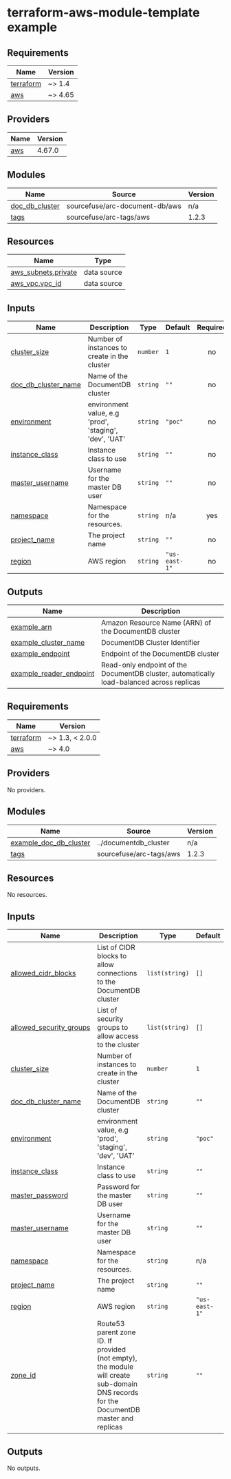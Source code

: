 # terraform-aws-module-template example

<!-- BEGINNING OF PRE-COMMIT-TERRAFORM DOCS HOOK -->
## Requirements

| Name | Version |
|------|---------|
| <a name="requirement_terraform"></a> [terraform](#requirement\_terraform) | ~> 1.4 |
| <a name="requirement_aws"></a> [aws](#requirement\_aws) | ~> 4.65 |

## Providers

| Name | Version |
|------|---------|
| <a name="provider_aws"></a> [aws](#provider\_aws) | 4.67.0 |

## Modules

| Name | Source | Version |
|------|--------|---------|
| <a name="module_doc_db_cluster"></a> [doc\_db\_cluster](#module\_doc\_db\_cluster) | sourcefuse/arc-document-db/aws | n/a |
| <a name="module_tags"></a> [tags](#module\_tags) | sourcefuse/arc-tags/aws | 1.2.3 |

## Resources

| Name | Type |
|------|------|
| [aws_subnets.private](https://registry.terraform.io/providers/hashicorp/aws/latest/docs/data-sources/subnets) | data source |
| [aws_vpc.vpc_id](https://registry.terraform.io/providers/hashicorp/aws/latest/docs/data-sources/vpc) | data source |

## Inputs

| Name | Description | Type | Default | Required |
|------|-------------|------|---------|:--------:|
| <a name="input_cluster_size"></a> [cluster\_size](#input\_cluster\_size) | Number of instances to create in the cluster | `number` | `1` | no |
| <a name="input_doc_db_cluster_name"></a> [doc\_db\_cluster\_name](#input\_doc\_db\_cluster\_name) | Name of the DocumentDB cluster | `string` | `""` | no |
| <a name="input_environment"></a> [environment](#input\_environment) | environment value, e.g 'prod', 'staging', 'dev', 'UAT' | `string` | `"poc"` | no |
| <a name="input_instance_class"></a> [instance\_class](#input\_instance\_class) | Instance class to use | `string` | `""` | no |
| <a name="input_master_username"></a> [master\_username](#input\_master\_username) | Username for the master DB user | `string` | `""` | no |
| <a name="input_namespace"></a> [namespace](#input\_namespace) | Namespace for the resources. | `string` | n/a | yes |
| <a name="input_project_name"></a> [project\_name](#input\_project\_name) | The project name | `string` | `""` | no |
| <a name="input_region"></a> [region](#input\_region) | AWS region | `string` | `"us-east-1"` | no |

## Outputs

| Name | Description |
|------|-------------|
| <a name="output_example_arn"></a> [example\_arn](#output\_example\_arn) | Amazon Resource Name (ARN) of the DocumentDB cluster |
| <a name="output_example_cluster_name"></a> [example\_cluster\_name](#output\_example\_cluster\_name) | DocumentDB Cluster Identifier |
| <a name="output_example_endpoint"></a> [example\_endpoint](#output\_example\_endpoint) | Endpoint of the DocumentDB cluster |
| <a name="output_example_reader_endpoint"></a> [example\_reader\_endpoint](#output\_example\_reader\_endpoint) | Read-only endpoint of the DocumentDB cluster, automatically load-balanced across replicas |
<!-- END OF PRE-COMMIT-TERRAFORM DOCS HOOK -->

<!-- BEGIN_TF_DOCS -->
## Requirements

| Name | Version |
|------|---------|
| <a name="requirement_terraform"></a> [terraform](#requirement\_terraform) | ~> 1.3, < 2.0.0 |
| <a name="requirement_aws"></a> [aws](#requirement\_aws) | ~> 4.0 |

## Providers

No providers.

## Modules

| Name | Source | Version |
|------|--------|---------|
| <a name="module_example_doc_db_cluster"></a> [example\_doc\_db\_cluster](#module\_example\_doc\_db\_cluster) | ../documentdb_cluster | n/a |
| <a name="module_tags"></a> [tags](#module\_tags) | sourcefuse/arc-tags/aws | 1.2.3 |

## Resources

No resources.

## Inputs

| Name | Description | Type | Default | Required |
|------|-------------|------|---------|:--------:|
| <a name="input_allowed_cidr_blocks"></a> [allowed\_cidr\_blocks](#input\_allowed\_cidr\_blocks) | List of CIDR blocks to allow connections to the DocumentDB cluster | `list(string)` | `[]` | no |
| <a name="input_allowed_security_groups"></a> [allowed\_security\_groups](#input\_allowed\_security\_groups) | List of security groups to allow access to the cluster | `list(string)` | `[]` | no |
| <a name="input_cluster_size"></a> [cluster\_size](#input\_cluster\_size) | Number of instances to create in the cluster | `number` | `1` | no |
| <a name="input_doc_db_cluster_name"></a> [doc\_db\_cluster\_name](#input\_doc\_db\_cluster\_name) | Name of the DocumentDB cluster | `string` | `""` | no |
| <a name="input_environment"></a> [environment](#input\_environment) | environment value, e.g 'prod', 'staging', 'dev', 'UAT' | `string` | `"poc"` | no |
| <a name="input_instance_class"></a> [instance\_class](#input\_instance\_class) | Instance class to use | `string` | `""` | no |
| <a name="input_master_password"></a> [master\_password](#input\_master\_password) | Password for the master DB user | `string` | `""` | no |
| <a name="input_master_username"></a> [master\_username](#input\_master\_username) | Username for the master DB user | `string` | `""` | no |
| <a name="input_namespace"></a> [namespace](#input\_namespace) | Namespace for the resources. | `string` | n/a | yes |
| <a name="input_project_name"></a> [project\_name](#input\_project\_name) | The project name | `string` | `""` | no |
| <a name="input_region"></a> [region](#input\_region) | AWS region | `string` | `"us-east-1"` | no |
| <a name="input_zone_id"></a> [zone\_id](#input\_zone\_id) | Route53 parent zone ID. If provided (not empty), the module will create sub-domain DNS records for the DocumentDB master and replicas | `string` | `""` | no |

## Outputs

No outputs.
<!-- END_TF_DOCS -->
